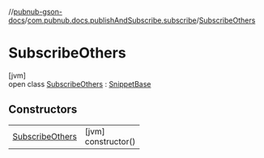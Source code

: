 //[pubnub-gson-docs](../../../index.md)/[com.pubnub.docs.publishAndSubscribe.subscribe](../index.md)/[SubscribeOthers](index.md)

# SubscribeOthers

[jvm]\
open class [SubscribeOthers](index.md) : [SnippetBase](../../com.pubnub.docs/-snippet-base/index.md)

## Constructors

| | |
|---|---|
| [SubscribeOthers](-subscribe-others.md) | [jvm]<br>constructor() |
